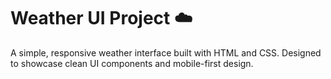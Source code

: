 # Weather UI Project ☁️
A simple, responsive weather interface built with HTML and CSS. Designed to showcase clean UI components and mobile-first design.
